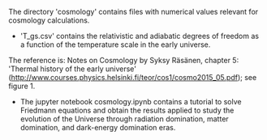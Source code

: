 The directory 'cosmology' contains files with numerical values
relevant for cosmology calculations.

- 'T_gs.csv' contains the relativistic and adiabatic degrees of
freedom as a function of the temperature scale in the early
universe.

The reference is: Notes on Cosmology by Syksy Räsänen,
chapter 5: 'Thermal history of the early universe'
(http://www.courses.physics.helsinki.fi/teor/cos1/cosmo2015_05.pdf);
see figure 1.

- The jupyter notebook cosmology.ipynb contains a tutorial to solve
Friedmann equations and obtain the results applied to study the
evolution of the Universe through radiation domination, matter
domination, and dark-energy domination eras.
